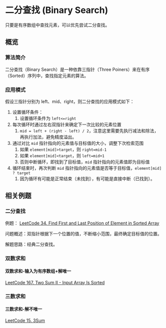 # 二分查找 (Binary Search)

只要是有序数组中查找元素，可以优先尝试二分查找。

## 概览

### 算法简介

二分查找（Binary Search）是一种依靠三指针（Three Poiners）来在有序（Sorted）序列中，查找指定元素的算法。


### 应用模式

假设三指针分别为 left、mid、right，则二分查找的应用模式如下：

1. 设置循环条件：
	1. 设置循环条件为 `left<=right` 
2. 每次循环时通过左右双指针来确定下一次比较的元素位置
	1. `mid = left + (right - left) / 2`，注意这里需要先执行减法和除法，再执行加法，避免精度溢出。 
3. 通过对比 `mid` 指针指向的元素值与目标值的大小，调整下次检索范围
	1. 如果 `element[mid]>target`，则 `right=mid-1`
	2. 如果 `element[mid]<target`，则 `left=mid+1`
	3. 否则中断循环，即找到了目标值，`mid` 指针指向的元素值即为目标值
4. 循环结束时，再次判断 `mid` 指针指向的元素值是否等于目标值，`element[mid] ? target`
	1. 因为循环有可能是正常结束（未找到），有可能是直接中断（已找到）。

## 相关例题

### 二分查找

例题：
[LeetCode 34. Find First and Last Position of Element in Sorted Array](https://leetcode.com/problems/find-first-and-last-position-of-element-in-sorted-array/)

问题概述：双指针根据下一个位置的值，不断缩小范围，最终确定目标值的位置。

解题思路：经典二分查找。


### 双数求和

#### 双数求和-输入为有序数组+解唯一

[LeetCode 167. Two Sum II - Input Array Is Sorted](https://leetcode.com/problems/two-sum-ii-input-array-is-sorted/)

### 三数求和

#### 三数求和-解不唯一

[LeetCode 15. 3Sum](https://leetcode.com/problems/3sum/)



